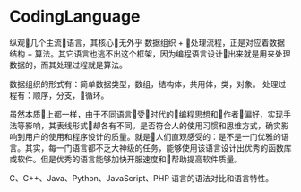 # CodingLanguage

纵观几个主流语言，其核心无外乎 数据组织 + 处理流程，正是对应着数据结构 + 算法。其它语言也逃不出这个框架，因为编程语言设计出来就是用来处理数据的，而其处理过程就是算法。

数据组织的形式有：简单数据类型，数组，结构体，共用体，类，对象。
处理过程有：顺序，分支，循环。

虽然本质上都一样，由于不同语言受时代的编程思想和作者偏好，实现手法等影响，其表线形式却各有不同。是否符合人的使用习惯和思维方式，确实影响到用户的使用和程序设计的质量。就是人们直观感受的：是不是一门优雅的语言。其实，每一门语言都不乏大神级的任务，能够使用该语言设计出优秀的函数库或软件。但是优秀的语言能够加快开服速度和帮助提高软件质量。


C、C++、Java、Python、JavaScript、PHP 语言的语法对比和语言特性。
